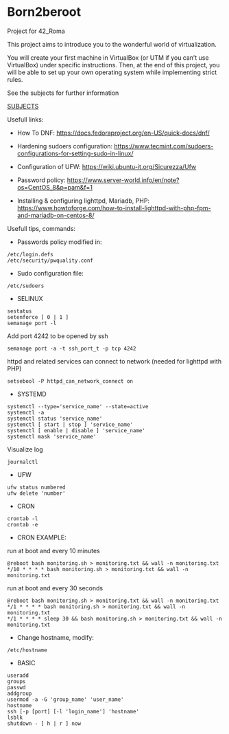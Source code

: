 # Born2beroot
Project for 42_Roma

This project aims to introduce you to the wonderful world of virtualization.

You will create your first machine in VirtualBox (or UTM if you can’t use VirtualBox) under specific instructions. Then, at the end of this project, you will be able to set up your own operating system while implementing strict rules.

See the subjects for further information

[SUBJECTS](Resources/en.subject.pdf)

Usefull links:

- How To DNF:
https://docs.fedoraproject.org/en-US/quick-docs/dnf/

- Hardening sudoers configuration:
https://www.tecmint.com/sudoers-configurations-for-setting-sudo-in-linux/

- Configuration of UFW:
https://wiki.ubuntu-it.org/Sicurezza/Ufw

- Password policy:
https://www.server-world.info/en/note?os=CentOS_8&p=pam&f=1

- Installing & configuring lighttpd, Mariadb, PHP:
https://www.howtoforge.com/how-to-install-lighttpd-with-php-fpm-and-mariadb-on-centos-8/

Usefull tips, commands:

- Passwords policy modified in:
```
/etc/login.defs
/etc/security/pwquality.conf
```
- Sudo configuration file:
```
/etc/sudoers
```

- SELINUX
```
sestatus
setenforce [ 0 | 1 ]
semanage port -l
```
Add port 4242 to be opened by ssh
```
semanage port -a -t ssh_port_t -p tcp 4242
```
httpd and related services can connect to network
(needed for lighttpd with PHP)
```
setsebool -P httpd_can_network_connect on
```

- SYSTEMD
```
systemctl --type='service_name' --state=active
systemctl -a
systemctl status 'service_name'
systemctl [ start | stop ] 'service_name'
systemctl [ enable | disable ] 'service_name'
systemctl mask 'service_name'
```
Visualize log
```
journalctl
```

- UFW
```
ufw status numbered
ufw delete 'number'
```
- CRON
```
crontab -l
crontab -e
```

- CRON EXAMPLE:

run at boot and every 10 minutes
```
@reboot bash monitoring.sh > monitoring.txt && wall -n monitoring.txt
*/10 * * * * bash monitoring.sh > monitoring.txt && wall -n monitoring.txt
```

run at boot and every 30 seconds
```
@reboot bash monitoring.sh > monitoring.txt && wall -n monitoring.txt
*/1 * * * * bash monitoring.sh > monitoring.txt && wall -n monitoring.txt
*/1 * * * * sleep 30 && bash monitoring.sh > monitoring.txt && wall -n monitoring.txt
```

- Change hostname, modify:
```
/etc/hostname
```

- BASIC
```
useradd
groups
passwd
addgroup
usermod -a -G 'group_name' 'user_name'
hostname
ssh [-p [port] [-l 'login_name'] 'hostname'
lsblk
shutdown - [ h | r ] now
```
